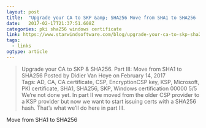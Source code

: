 ```yaml
---
layout: post 
title:  "Upgrade your CA to SKP &amp; SHA256 Move from SHA1 to SHA256 | StarWind Blog" 
date:   2017-02-17T21:37:51.608Z 
categories: pki sha256 windows certificate
link: https://www.starwindsoftware.com/blog/upgrade-your-ca-to-skp-sha256-part-iii-move-from-sha1-to-sha256 
tags:
  - links
ogtype: article 
---
```


> Upgrade your CA to SKP & SHA256. Part III: Move from SHA1 to SHA256
Posted by Didier Van Hoye on February 14, 2017	
Tags: AD, CA, CA certificate, CSP, EncryptionCSP key, KSP, Microsoft, PKI certificate, SHA1, SHA256, SKP, Windows certification
00000
				5/5
We’re not done yet. In part II we moved from the older CSP provider to a KSP provider but now we want to start issuing certs with a SHA256 hash. That’s what we’ll do here in part III.

Move from SHA1 to SHA256